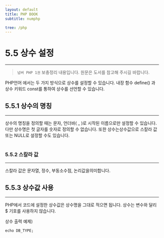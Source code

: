 ```yaml
---
layout: default
title: PHP BOOK
subtitle: numphp

tree: /php
---
```


# 5.5 상수 설정
---
> `넘버 PHP 1권` 보충정리 내용입니다. 원문은 도서를 참고해 주시길 바랍니다.

PHP언어 에서는 두 가지 방식으로 상수를 설정할 수 있습니다. 내장 함수 define() 과 상수 키워드 const를 통하여 상수를 선언할 수 있습니다. 
<br>

## 5.5.1 상수의 명칭
---
상수의 명칭을 정의할 때는 문자, 언더바( _ )로 시작된 이름으로만 설정할 수 있습니다. 다만 상수명은 첫 글자를 숫자로 정의할 수 없습니다. 또한 상수는상수값으로 스칼라 값 또는 NULL로 설정할 수도 있습니다.  
<br>

### 5.5.2 스칼라 값
---
스칼라 값은 문자열, 정수, 부동소수점, 논리값을의미합니다. 
<br>

## 5.5.3 상수값 사용
---
PHP에서 코드에 설정한 상수값은 상수명을 그대로 적으면 됩니다. 상수는 변수와 달리 $ 기호를 사용하지 않습니다.  

상수 출력 예제)
```
echo DB_TYPE;
```

<br><br>  
